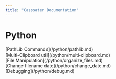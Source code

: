 ```yaml
---
title: "Casssater Documentation"
---
```


<h1>Python</h1>
[PathLib Commands](/python/pathlib.md)<br>
[Multi-Clipboard util](/python/multi-clipboard.md)<br>
[File Manipulation](/python/organize_files.md)<br>
[Change filename date](/python/change_date.md)<br>
[Debugging](/python/debug.md)

